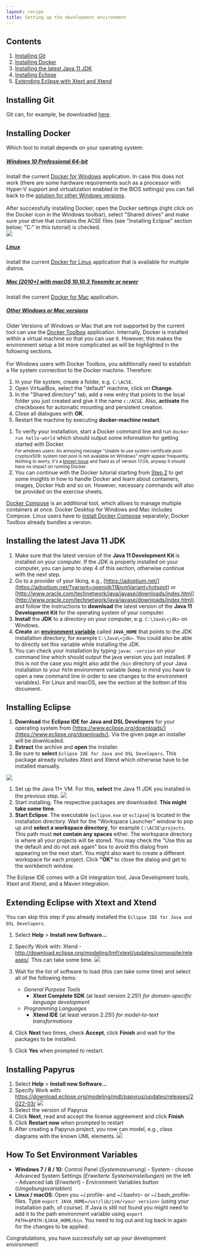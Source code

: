 ```yaml
---
layout: recipe
title: Setting up the development environment
---
```

## Contents

1. [Installing Git](#git)
1. [Installing Docker](#install)
1. [Installing the latest Java 11 JDK](#jdk)
1. [Installing Eclipse](#eclipse)
1. [Extending Eclipse with Xtext and Xtend](#plugins)

## <a id="git" name="git"></a>Installing Git
Git can, for example, be downloaded [here](https://git-scm.com/downloads).

## <a id="install" name="install"></a>Installing Docker

Which tool to install depends on your operating system:
<div class="accordion vertical">
   <section id="windows">
       <h5><a href="#windows">Windows 10 Professional 64-bit</a></h5><div>
       Install the current <a href="https://www.docker.com/docker-windows">Docker for Windows</a> application.
       In case this does not work (there are some hardware requirements such as a processor with Hyper-V support and virtualization enabled in the BIOS settings) you can fall back to the <a href="#legacy">solution for other Windows versions</a>.
       <br /><br />
       After successfully installing Docker, open the Docker settings (right click on the Docker icon in the Windows toolbar), select "Shared drives" and make sure your drive that contains the ACSE files (see "Installing Eclipse" section below; "C:" in this tutorial) is checked.
       <br />
       <img src="images/docker_shared_drives.png" />
   </div></section>
   <section id="linux">
       <h5><a href="#linux">Linux</a></h5><div>
       Install the current <a href="https://docs.docker.com/engine/installation/linux/">Docker for Linux</a> application that is available for multiple distros.
   </div></section>
   <section id="mac">
       <h5><a href="#mac">Mac (2010+) with macOS 10.10.3 Yosemite or newer</a></h5><div>
       Install the current <a href="https://www.docker.com/docker-mac">Docker for Mac</a> application.
   </div></section>
   <section id="legacy">
          <h5><a href="#legacy">Other Windows or Mac versions</a></h5>
<div>
          Older Versions of Windows or Mac that are not supported by the current tool can use the <a href="https://www.docker.com/products/docker-toolbox">Docker Toolbox</a> application.
          Internally, Docker is installed within a virtual machine so that you can use it.
          However, this makes the environment setup a bit more complicated as will be highlighted in the following sections.
          <br/><br/>
          For Windows users with Docker Toolbox, you additionally need to establish a file system connection to the Docker machine. Therefore:
        <ol>
          <li> In your file system, create a folder, e.g. <code class="highlighter-rouge">C:\ACSE</code>.</li>
          <li> Open VirtualBox, select the "default" machine, click on <b>Change</b>.</li>
          <li> In the "Shared directory" tab, add a new entry that points to the local folder you just created and give it the name <code class="highlighter-rouge">c:/ACSE</code>. Also, <b>activate</b> the checkboxes for automatic mounting and persistent creation.</li>
          <li> Close all dialogues with <b>OK</b>.</li>
          <li> Restart the machine by executing <b>docker-machine restart</b>.</li>
        </ol>
</div>
</section>
</div>

1. To verify your installation, start a Docker command line and run ``docker run hello-world`` which should output some information for getting started with Docker.
<br><small>For windows users: An annoying message "Unable to use system certificate pool: crypto/x509: system root pool is not available on Windows" might appear frequently. Nothing to worry, it's a [known issue](https://github.com/docker/docker/issues/30450) and fixed as of version 17.04; anyway it should have no impact on running Docker.</small>
1. You can continue with the Docker tutorial starting from [Step 2](https://docs.docker.com/get-started/part2/) to get some insights in how to handle Docker and learn about containers, images, Docker Hub and so on. However, necessary commands will also be provided on the exercise sheets.

[Docker Compose](https://docs.docker.com/compose/overview/) is an additional tool, which allows to manage multiple containers at once.
Docker Desktop for Windows and Mac includes Compose. Linux users have to [install Docker Compose](https://docs.docker.com/compose/install/) separately; Docker Toolbox already bundles a version.

## <a id="jdk" name="jdk"></a>Installing the latest Java 11 JDK

1. Make sure that the latest version of the **Java 11 Development Kit** is installed on your computer. 
If the JDK is properly installed on your computer, you can jump to step 4 of this section, otherwise continue with the next step.
1. Go to a provider of your liking, e.g., [https://adoptium.net/](https://adoptium.net/?variant=openjdk11&jvmVariant=hotspot) or [http://www.oracle.com/technetwork/java/javase/downloads/index.html](http://www.oracle.com/technetwork/java/javase/downloads/index.html) and follow the instructions to **download** the latest version of the **Java 11 Development Kit** for the operating system of your computer.
1. **Install** the **JDK** to a directory on your computer, e.g. ``C:\Java\<jdk>`` on Windows.
1. **Create** an **[environment variable](#envvar)** called **``JAVA_HOME``** that points to the JDK installation directory, for example ``C:\Java\<jdk>``. You could also be able to directly set this variable while installing the JDK.
1. You can check your installation by typing ``javac -version`` on your command line which should output the java version you just installed. If this is not the case you might also add the ``/bin`` directory of your Java installation to your ``PATH`` environment variable (keep in mind you have to open a new command line in order to see changes to the environment variables). For Linux and macOS, see the section at the bottom of this document.

## <a id="eclipse" name="eclipse"></a>Installing Eclipse

1. **Download** the **Eclipse IDE for Java and DSL Developers** for your operating system from [https://www.eclipse.org/downloads/](https://www.eclipse.org/downloads/). Via the given page an installer will be downloaded.
2. **Extract** the archive and **open** the installer.
3. Be sure to **select** ``Eclipse IDE for Java and DSL Developers``. This package already includes Xtext and Xtend which otherwise have to be installed manually.

![](images/InstallEclipseXtextXtend.png)
1. Set up the Java 11+ VM. For this, **select** the Java 11 JDK you installed in the previous step.
![](images/SelectJDK.png)
1. Start installing. The respective packages are downloaded. **This might take some time**.
1. **Start Eclipse**. The executable (``eclipse.exe`` or ``eclipse``) is located in the installation directory. Wait for the "Workspace Launcher" window to pop up and **select a workspace directory**, for example ``C:\ACSE\projects``. This path must **not contain any spaces** either. The workspace directory is where all your projects will be stored. You may check the "Use this as the default and do not ask again" box to avoid this dialog from appearing on the next start. You might also want to create a different workspace for each project. Click **"OK"** to close the dialog and get to the workbench window.

The Eclipse IDE comes with a Git integration tool, Java Development tools, Xtext and Xtend, and a Maven integration.

## <a id="plugins" name="plugins"></a>Extending Eclipse with Xtext and Xtend
You can skip this step if you already installed the ``Eclipse IDE for Java and DSL Developers``.
1. Select **Help** > **Install new Software...**
1. Specify Work with: Xtend - http://download.eclipse.org/modeling/tmf/xtext/updates/composite/releases/. This can take some time.
![](images/XtendXtextInstallation.png)
1. Wait for the list of software to load (this can take some time) and select all of the following items:
    * _General Purpose Tools_
      * **Xtext Complete SDK** (at least version 2.25!)
        _for domain-specific language development_
    * _Programming Languages_
      * **Xtend IDE** (at least version 2.25!)
        _for model-to-text transformations_

1. Click **Next** two times, check **Accept**, click **Finish** and wait for the packages to be installed.
1. Click **Yes** when prompted to restart.

## <a id="papyrus" name="papyrus"></a>Installing Papyrus
1. Select **Help** > **Install new Software...**
1. Specify Work with: https://download.eclipse.org/modeling/mdt/papyrus/updates/releases/2022-03/
![](images/papyrus/WorkWithPapyrus.PNG)
1. Select the version of Papyrus
1. Click **Next**, read and accept the license aggreement and click **Finish**
1. Click **Restart now** when prompted to restart
1. After creating a Papyrus project, you now can model, e.g., class diagrams with the known UML elements.
![](images/papyrus/Editor.PNG)
## <a id="envvar" name="envvar" />How To Set Environment Variables

* **Windows 7 / 8 / 10**: Control Panel (*Systemsteuerung*) - System - choose Advanced System Settings (*Erweiterte Systemeinstellungen*) on the left - Advanced tab (*Erweitert*) - Environment Variables button (*Umgebungsvariablen*)
* **Linux / macOS**: Open you ~/.profile- and ~/.bashrc- or ~/.bash_profile-files.  Type `export JAVA_HOME=/usr/lib/jvm/<your version>` (using your installation path, of course). If Java is still not found you might need to add it to the path environment variable using `export PATH=$PATH:$JAVA_HOME/bin`. You need to log out and log back in again for the changes to be applied.


Congratulations, you have successfully set up your development environment!

